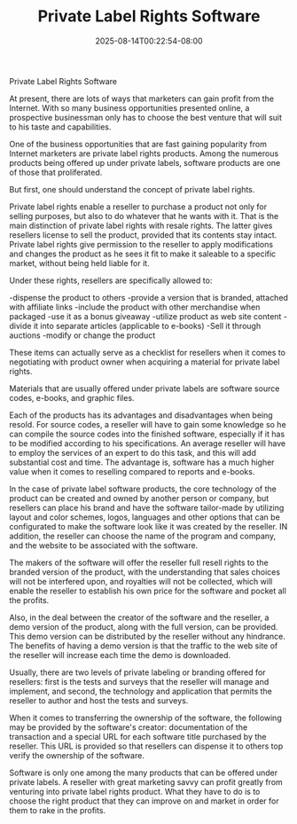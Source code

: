 ﻿---
title: "Private Label Rights Software"
date: 2025-08-14T00:22:54-08:00
description: "10 private label articles Tips for Web Success"
featured_image: "/images/10 private label articles.jpg"
tags: ["10 private label articles"]
---

Private Label Rights Software


At present, there are lots of ways that marketers can gain profit from the Internet. With so many business opportunities presented online, a prospective businessman only has to choose the best venture that will suit to his taste and capabilities. 

One of the business opportunities that are fast gaining popularity from Internet marketers are private label rights products. Among the numerous products being offered up under private labels, software products are one of those that proliferated. 

But first, one should understand the concept of private label rights. 

Private label rights enable a reseller to purchase a product not only for selling purposes, but also to do whatever that he wants with it. That is the main distinction of private label rights with resale rights. The latter gives resellers license to sell the product, provided that its contents stay intact. Private label rights give permission to the reseller to apply modifications and changes the product as he sees it fit to make it saleable to a specific market, without being held liable for it.

Under these rights, resellers are specifically allowed to:

-dispense the product to others
-provide a version that is branded, attached with affiliate links
-include the product with other merchandise when packaged
-use it as a bonus giveaway
-utilize product as web site content 
-divide it into separate articles (applicable to e-books)
-Sell it through auctions
-modify or change the product

These items can actually serve as a checklist for resellers when it comes to negotiating with product owner when acquiring a material for private label rights.

Materials that are usually offered under private labels are software source codes, e-books, and graphic files. 

Each of the products has its advantages and disadvantages when being resold. For source codes, a reseller will have to gain some knowledge so he can compile the source codes into the finished software, especially if it has to be modified according to his specifications. An average reseller will have to employ the services of an expert to do this task, and this will add substantial cost and time. The advantage is, software has a much higher value when it comes to reselling compared to reports and e-books.

In the case of private label software products, the core technology of the product can be created and owned by another person or company, but resellers can place his brand and have the software tailor-made by utilizing layout and color schemes, logos, languages and other options that can be configurated to make the software look like it was created by the reseller. IN addition, the reseller can choose the name of the program and company, and the website to be associated with the software. 

The makers of the software will offer the reseller full resell rights to the branded version of the product, with the understanding that sales choices will not be interfered upon, and royalties will not be collected, which will enable the reseller to establish his own price for the software and pocket all the profits.

Also, in the deal between the creator of the software and the reseller, a demo version of the product, along with the full version, can be provided. This demo version can be distributed by the reseller without any hindrance. The benefits of having a demo version is that the traffic to the web site of the reseller will increase each time the demo is downloaded.  

Usually, there are two levels of private labeling or branding offered for resellers: first is the tests and surveys that the reseller will manage and implement, and second, the technology and application that permits the reseller to author and host the tests and surveys. 

When it comes to transferring the ownership of the software, the following may be provided by the software's creator: documentation of the transaction and a special URL for each software title purchased by the reseller. This URL is provided so that resellers can dispense it to others top verify the ownership of the software.   

Software is only one among the many products that can be offered under private labels. A reseller with great marketing savvy can profit greatly from venturing into private label rights product. What they have to do is to choose the right product that they can improve on and market in order for them to rake in the profits.






